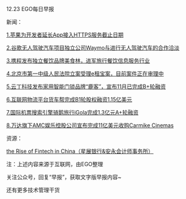 12.23 EGO每日早报

新闻：

[1.苹果为开发者延长App接入HTTPS服务截止日期](https://www.oschina.net/news/80266/apple-extend-deadline-app-support-https)

[2.谷歌无人驾驶汽车项目独立公司Waymo与进行无人驾驶汽车的合作洽淡](http://tech.qq.com/a/20161222/018876.htm)

[3.携程发布独立餐饮品牌美食林，进军旅行餐饮信息服务行业](http://tech.qq.com/a/20161222/027295.htm)

[4.北京市第一中级人民法院立案受理e租宝案，目前案件正在审理中](http://tech.qq.com/a/20161222/028537.htm)

[5.云丁科技发布家用智能门锁品牌“鹿客”，宣布11月已完成B+轮融资](http://www.iyiou.com/p/36576)

[6.互联网物流平台货车帮完成B1轮股权融资1.15亿美元](http://tech.qq.com/a/20161222/020751.htm)

[7.国际机票搜索引擎骑鹅旅行iGola完成1.3亿元A+轮融资](http://www.iyiou.com/p/36556)

[8.万达旗下AMC娱乐控股公司宣布完成11亿美元收购Carmike Cinemas](http://www.sootoo.com/content/668860.shtml)

资源：

[the Rise of Fintech in China（星展银行&安永会计师事务所）](http://www.ey.com/Publication/vwLUAssets/ey-the-rise-of-fintech-in-china/$FILE/ey-the-rise-of-fintech-in-china.pdf)

注：上述内容来源于互联网，由EGO整理

关注公众号，回复“早报”，获取文字版早报内容~

还有更多技术管理干货
